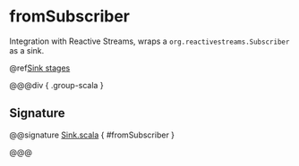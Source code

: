 # fromSubscriber

Integration with Reactive Streams, wraps a `org.reactivestreams.Subscriber` as a sink.

@ref[Sink stages](../index.md#sink-stages)

@@@div { .group-scala }

## Signature

@@signature [Sink.scala]($akka$/akka-stream/src/main/scala/akka/stream/scaladsl/Sink.scala) { #fromSubscriber }

@@@


